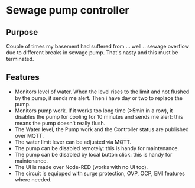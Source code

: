 # Sewage pump controller

## Purpose

Couple of times my basement had suffered from ... well... sewage overflow due to different breaks in sewage pump. That's nasty and this must be terminated.

## Features

- Monitors level of water. When the level rises to the limit and not flushed by the pump, it sends me alert. Then i have day or two to replace the pump.
- Monitors pump work. If it works too long time (>5min in a row), it disables the pump for cooling for 10 minutes and sends me alert: this means the pump doesn't really flush.
- The Water level, the Pump work and the Controller status are published over MQTT.
- The water limit lever can be adjusted via MQTT.
- The pump can be disabled remotely: this is handy for maintenance.
- The pump can be disabled by local button click: this is handy for maintenance.
- The UI is made over Node-RED (works with no UI too).
- The circuit is equipped with surge protection, OVP, OCP, EMI features where needed.

